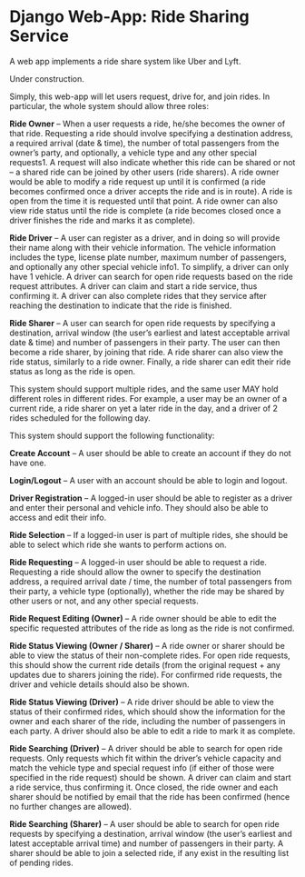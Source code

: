 # Django Web-App: Ride Sharing Service
A web app implements a ride share system like Uber and Lyft.

Under construction.

Simply, this web-app will let users request, drive for, and join rides. In particular, the whole system should allow three roles:

**Ride Owner** – When a user requests a ride, he/she becomes the owner of that ride. Requesting a ride should involve specifying a destination address, a required arrival (date & time), the number of total passengers from the owner’s party, and optionally, a vehicle type and any other special requests1. A request will also indicate whether this ride can be shared or not – a shared ride can be joined by other users (ride sharers). A ride owner would be able to modify a ride request up until it is confirmed (a ride becomes confirmed once a driver accepts the ride and is in route). A ride is open from the time it is requested until that point. A ride owner can also view ride status until the ride is complete (a ride becomes closed once a driver finishes the ride and marks it as complete).

**Ride Driver** – A user can register as a driver, and in doing so will provide their name along with their vehicle information. The vehicle information includes the type, license plate number, maximum number of passengers, and optionally any other special vehicle info1. To simplify, a driver can only have 1 vehicle. A driver can search for open ride requests based on the ride request attributes. A driver can claim and start a ride service, thus confirming it. A driver can also complete rides that they service after reaching the destination to indicate that the ride is finished.

**Ride Sharer** – A user can search for open ride requests by specifying a destination, arrival window (the user’s earliest and latest acceptable arrival date & time) and number of passengers in their party. The user can then become a ride sharer, by joining that ride. A ride sharer can also view the ride status, similarly to a ride owner. Finally, a ride sharer can edit their ride status as long as the ride is open.

This system should support multiple rides, and the same user MAY hold different roles in different rides. For example, a user may be an owner of a current ride, a ride sharer on yet a later ride in the day, and a driver of 2 rides scheduled for the following day.

This system should support the following functionality:

**Create Account** – A user should be able to create an account if they do not have one.

**Login/Logout** – A user with an account should be able to login and logout.

**Driver Registration** – A logged-in user should be able to register as a driver and enter their personal and vehicle info. They should also be able to access and edit their info.

**Ride Selection** – If a logged-in user is part of multiple rides, she should be able to select which ride she wants to perform actions on. 

**Ride Requesting** – A logged-in user should be able to request a ride. Requesting a ride should allow the owner to specify the destination address, a required arrival date / time, the number of total passengers from their party, a vehicle type (optionally), whether the ride may be shared by other users or not, and any other special requests.

**Ride Request Editing (Owner)** – A ride owner should be able to edit the specific requested attributes of the ride as long as the ride is not confirmed.

**Ride Status Viewing (Owner / Sharer)** – A ride owner or sharer should be able to view the status of their non-complete rides. For open ride requests, this should show the current ride details (from the original request + any updates due to sharers joining the ride). For confirmed ride requests, the driver and vehicle details should also be shown.

**Ride Status Viewing (Driver)** – A ride driver should be able to view the status of their confirmed rides, which should show the information for the owner and each sharer of the ride, including the number of passengers in each party. A driver should also be able to edit a ride to mark it as complete.

**Ride Searching (Driver)** – A driver should be able to search for open ride requests. Only requests which fit within the driver’s vehicle capacity and match the vehicle type and special request info (if either of those were specified in the ride request) should be shown. A driver can claim and start a ride service, thus confirming it. Once closed, the ride owner and each sharer should be notified by email that the ride has been confirmed (hence no further changes are allowed).

**Ride Searching (Sharer)** – A user should be able to search for open ride requests by specifying a destination, arrival window (the user’s earliest and latest acceptable arrival time) and number of passengers in their party. A sharer should be able to join a selected ride, if any exist in the resulting list of pending rides.
